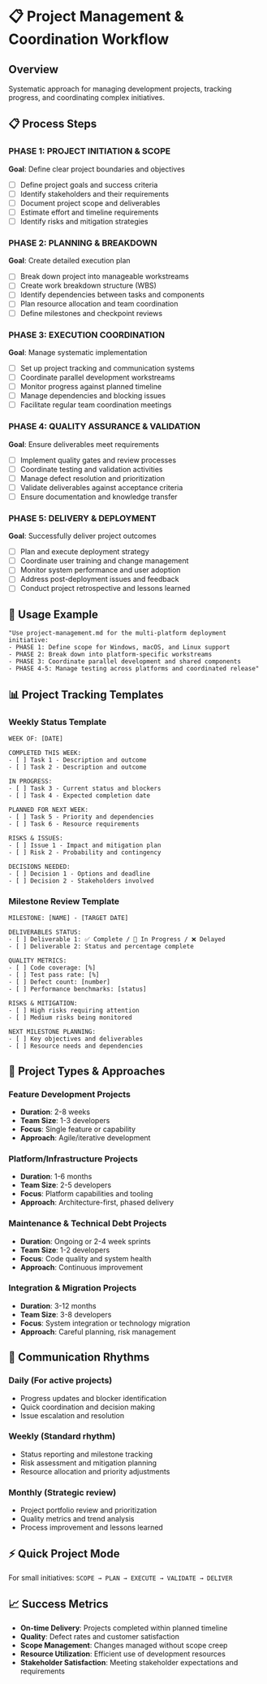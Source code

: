 # 📋 Project Management & Coordination Workflow

## Overview
Systematic approach for managing development projects, tracking progress, and coordinating complex initiatives.

## 📋 Process Steps

### PHASE 1: PROJECT INITIATION & SCOPE
**Goal**: Define clear project boundaries and objectives
- [ ] Define project goals and success criteria
- [ ] Identify stakeholders and their requirements
- [ ] Document project scope and deliverables
- [ ] Estimate effort and timeline requirements
- [ ] Identify risks and mitigation strategies

### PHASE 2: PLANNING & BREAKDOWN
**Goal**: Create detailed execution plan
- [ ] Break down project into manageable workstreams
- [ ] Create work breakdown structure (WBS)
- [ ] Identify dependencies between tasks and components
- [ ] Plan resource allocation and team coordination
- [ ] Define milestones and checkpoint reviews

### PHASE 3: EXECUTION COORDINATION
**Goal**: Manage systematic implementation
- [ ] Set up project tracking and communication systems
- [ ] Coordinate parallel development workstreams
- [ ] Monitor progress against planned timeline
- [ ] Manage dependencies and blocking issues
- [ ] Facilitate regular team coordination meetings

### PHASE 4: QUALITY ASSURANCE & VALIDATION
**Goal**: Ensure deliverables meet requirements
- [ ] Implement quality gates and review processes
- [ ] Coordinate testing and validation activities
- [ ] Manage defect resolution and prioritization
- [ ] Validate deliverables against acceptance criteria
- [ ] Ensure documentation and knowledge transfer

### PHASE 5: DELIVERY & DEPLOYMENT
**Goal**: Successfully deliver project outcomes
- [ ] Plan and execute deployment strategy
- [ ] Coordinate user training and change management
- [ ] Monitor system performance and user adoption
- [ ] Address post-deployment issues and feedback
- [ ] Conduct project retrospective and lessons learned

## 🎯 Usage Example

```
"Use project-management.md for the multi-platform deployment initiative:
- PHASE 1: Define scope for Windows, macOS, and Linux support
- PHASE 2: Break down into platform-specific workstreams
- PHASE 3: Coordinate parallel development and shared components
- PHASE 4-5: Manage testing across platforms and coordinated release"
```

## 📊 Project Tracking Templates

### Weekly Status Template
```
WEEK OF: [DATE]

COMPLETED THIS WEEK:
- [ ] Task 1 - Description and outcome
- [ ] Task 2 - Description and outcome

IN PROGRESS:
- [ ] Task 3 - Current status and blockers
- [ ] Task 4 - Expected completion date

PLANNED FOR NEXT WEEK:
- [ ] Task 5 - Priority and dependencies
- [ ] Task 6 - Resource requirements

RISKS & ISSUES:
- [ ] Issue 1 - Impact and mitigation plan
- [ ] Risk 2 - Probability and contingency

DECISIONS NEEDED:
- [ ] Decision 1 - Options and deadline
- [ ] Decision 2 - Stakeholders involved
```

### Milestone Review Template
```
MILESTONE: [NAME] - [TARGET DATE]

DELIVERABLES STATUS:
- [ ] Deliverable 1: ✅ Complete / 🔄 In Progress / ❌ Delayed
- [ ] Deliverable 2: Status and percentage complete

QUALITY METRICS:
- [ ] Code coverage: [%]
- [ ] Test pass rate: [%]
- [ ] Defect count: [number]
- [ ] Performance benchmarks: [status]

RISKS & MITIGATION:
- [ ] High risks requiring attention
- [ ] Medium risks being monitored

NEXT MILESTONE PLANNING:
- [ ] Key objectives and deliverables
- [ ] Resource needs and dependencies
```

## 🚀 Project Types & Approaches

### Feature Development Projects
- **Duration**: 2-8 weeks
- **Team Size**: 1-3 developers
- **Focus**: Single feature or capability
- **Approach**: Agile/iterative development

### Platform/Infrastructure Projects
- **Duration**: 1-6 months  
- **Team Size**: 2-5 developers
- **Focus**: Platform capabilities and tooling
- **Approach**: Architecture-first, phased delivery

### Maintenance & Technical Debt Projects
- **Duration**: Ongoing or 2-4 week sprints
- **Team Size**: 1-2 developers
- **Focus**: Code quality and system health
- **Approach**: Continuous improvement

### Integration & Migration Projects
- **Duration**: 3-12 months
- **Team Size**: 3-8 developers
- **Focus**: System integration or technology migration
- **Approach**: Careful planning, risk management

## 🔄 Communication Rhythms

### Daily (For active projects)
- Progress updates and blocker identification
- Quick coordination and decision making
- Issue escalation and resolution

### Weekly (Standard rhythm)
- Status reporting and milestone tracking
- Risk assessment and mitigation planning
- Resource allocation and priority adjustments

### Monthly (Strategic review)
- Project portfolio review and prioritization
- Quality metrics and trend analysis
- Process improvement and lessons learned

## ⚡ Quick Project Mode
For small initiatives: `SCOPE → PLAN → EXECUTE → VALIDATE → DELIVER`

## 📈 Success Metrics
- **On-time Delivery**: Projects completed within planned timeline
- **Quality**: Defect rates and customer satisfaction
- **Scope Management**: Changes managed without scope creep
- **Resource Utilization**: Efficient use of development resources
- **Stakeholder Satisfaction**: Meeting stakeholder expectations and requirements